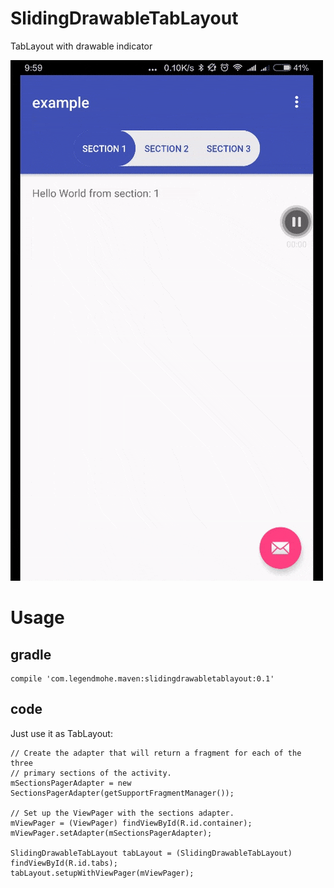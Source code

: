 # SlidingDrawableTabLayout

TabLayout with drawable indicator

![demo.gif](https://raw.githubusercontent.com/legendmohe/SlidingDrawableTabLayout/master/ezgif-973342673.gif)

# Usage

## gradle

    compile 'com.legendmohe.maven:slidingdrawabletablayout:0.1'

## code

Just use it as TabLayout:
    
    // Create the adapter that will return a fragment for each of the three
    // primary sections of the activity.
    mSectionsPagerAdapter = new SectionsPagerAdapter(getSupportFragmentManager());

    // Set up the ViewPager with the sections adapter.
    mViewPager = (ViewPager) findViewById(R.id.container);
    mViewPager.setAdapter(mSectionsPagerAdapter);

    SlidingDrawableTabLayout tabLayout = (SlidingDrawableTabLayout) findViewById(R.id.tabs);
    tabLayout.setupWithViewPager(mViewPager);    
